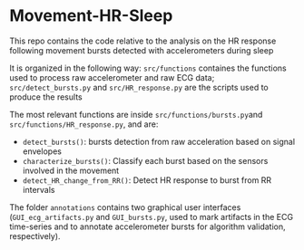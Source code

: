 # Movement-HR-Sleep
This repo contains the code relative to the analysis on the HR response following movement bursts detected with accelerometers during sleep

It is organized in the following way: `src/functions` containes the functions used to process raw accelerometer and raw ECG data; `src/detect_bursts.py` and `src/HR_response.py` are the scripts used to produce the results

The most relevant functions are inside `src/functions/bursts.py`and `src/functions/HR_response.py`, and are:
  - `detect_bursts()`: bursts detection from raw acceleration based on signal envelopes
  - `characterize_bursts()`: Classify each burst based on the sensors involved in the movement
  - `detect_HR_change_from_RR()`: Detect HR response to burst from RR intervals 

The folder `annotations` contains two graphical user interfaces (`GUI_ecg_artifacts.py` and `GUI_bursts.py`, used to mark artifacts in the ECG time-series and to annotate accelerometer bursts for algorithm validation, respectively).
